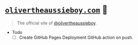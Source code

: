 # [`olivertheaussieboy.com`][prod_site] 🐶

> The official site of [@olivertheaussieboy][insta_handle].

- Todo
  - [ ] Create GitHub Pages Deployment GitHub action on push.

[prod_site]: https://olivertheaussieboy.com/
[insta_handle]: https://www.instagram.com/olivertheaussieboy/
